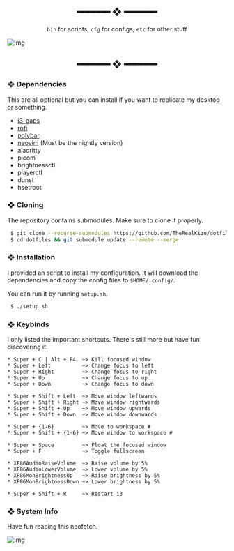 <h2 align="center"> ━━━━━━  ❖  ━━━━━━ </h2>

<div align="center">
    <code>bin</code> for scripts,
    <code>cfg</code> for configs,
    <code>etc</code> for other stuff
</div>

<p/>

![img](https://cdn.mythcord.cf/u/zohXid1.png)

<h2 align="center"> ━━━━━━  ❖  ━━━━━━ </h2>

<!--
    Got lazy using tags lol.
 -->

### ❖ Dependencies

   This are all optional but you can install if you want to replicate my desktop or something.

   * [i3-gaps](https://github.com/Airblader/i3)
   * [rofi](https://github.com/davatorium/rofi)
   * [polybar](https://github.com/polybar/polybar)
   * [neovim](https://neovim.io/) (Must be the nightly version)
   * alacritty
   * picom
   * brightnessctl
   * playerctl
   * dunst
   * hsetroot
        
### ❖ Cloning

   The repository contains submodules. Make sure to clone it properly.

   ```bash
    $ git clone --recurse-submodules https://github.com/TheRealKizu/dotfiles.git
    $ cd dotfiles && git submodule update --remote --merge
   ```

### ❖ Installation

   I provided an script to install my configuration. It will download the dependencies and copy the config files to `$HOME/.config/`.
   
   You can run it by running `setup.sh`.

   ```bash
    $ ./setup.sh
   ```

### ❖ Keybinds

   I only listed the important shortcuts. There's still more but have fun discovering it.

   ```
   * Super + C | Alt + F4  ~> Kill focused window
   * Super + Left          ~> Change focus to left
   * Super + Right         ~> Change focus to right
   * Super + Up            ~> Change focus to up
   * Super + Down          ~> Change focus to down

   * Super + Shift + Left  ~> Move window leftwards 
   * Super + Shift + Right ~> Move window rightwards
   * Super + Shift + Up    ~> Move window upwards
   * Super + Shift + Down  ~> Move window downwards

   * Super + {1-6}         ~> Move to workspace #
   * Super + Shift + {1-6} ~> Move window to workspace #

   * Super + Space         ~> Float the focused window
   * Super + F             ~> Toggle fullscreen

   * XF86AudioRaiseVolume  ~> Raise volume by 5%
   * XF86AudioLowerVolume  ~> Lower volume by 5%
   * XF86MonBrightnessUp   ~> Raise brightness by 5%
   * XF86MonBrightnessDown ~> Lower brightness by 5%

   * Super + Shift + R     ~> Restart i3
   ```

### ❖ System Info
   
   Have fun reading this neofetch.
   
   ![img](https://cdn.mythcord.cf/u/bBfDYEO.png)
